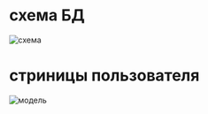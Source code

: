 # схема БД
![схема](https://user-images.githubusercontent.com/91559412/195544951-760a7c9b-2501-4b48-ad25-a3c0a451cee6.png)

# стриницы пользователя 
![модель](https://user-images.githubusercontent.com/91559412/195305502-8c2b2d98-b272-43bf-be1a-df32b518a9bb.png)

